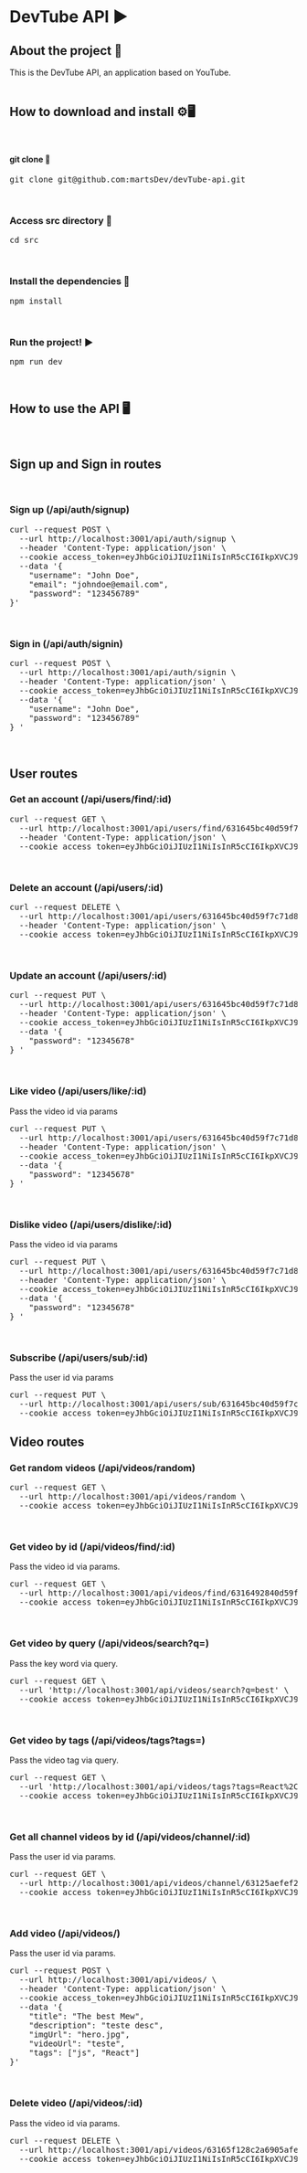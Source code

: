 # DevTube API ▶️

## About the project 📄

This is the DevTube API, an application based on YouTube.
<br />
<br />

## How to download and install ⚙️🖥️
<br />

#### git clone 🔽

<pre>
git clone git@github.com:martsDev/devTube-api.git
</pre>

<br />

### Access src directory 📂

<pre>
cd src
</pre>

<br />

### Install the dependencies 🔧

<pre>
npm install
</pre>

<br />

### Run the project! ▶️

<pre>
npm run dev
</pre>

<br />

## How to use the API 🖥️

<br />

## Sign up and Sign in routes 

<br />

### Sign up (/api/auth/signup)


<pre>
curl --request POST \
  --url http://localhost:3001/api/auth/signup \
  --header 'Content-Type: application/json' \
  --cookie access_token=eyJhbGciOiJIUzI1NiIsInR5cCI6IkpXVCJ9.eyJpZCI6IjYzMTI1YWVmZWYyZTc4ZmQ5ZWUzMzBiYiIsImlhdCI6MTY2MjE1MTczN30.yi8-s14cjPx23SaOMd0SMwoOjC4AiKjNg2WRb9QtIjg \
  --data '{
	"username": "John Doe",
	"email": "johndoe@email.com",
	"password": "123456789"
}'
</pre>

<br />

### Sign in (/api/auth/signin)


<pre>
curl --request POST \
  --url http://localhost:3001/api/auth/signin \
  --header 'Content-Type: application/json' \
  --cookie access_token=eyJhbGciOiJIUzI1NiIsInR5cCI6IkpXVCJ9.eyJpZCI6IjYzMTY0NWJjNDBkNTlmN2M3MWQ4YmJlYyIsImlhdCI6MTY2MjQwNDAzMn0.gwOQ0G0GVdCgHZu3E3pOUBlXM4vivsux4h6VzNOim9I \
  --data '{
	"username": "John Doe",
	"password": "123456789"
} '
</pre>

<br />

## User routes

### Get an account (/api/users/find/:id)

<pre>
curl --request GET \
  --url http://localhost:3001/api/users/find/631645bc40d59f7c71d8bbec \
  --header 'Content-Type: application/json' \
  --cookie access_token=eyJhbGciOiJIUzI1NiIsInR5cCI6IkpXVCJ9.eyJpZCI6IjYzMTY0NWJjNDBkNTlmN2M3MWQ4YmJlYyIsImlhdCI6MTY2MjQwNDAzMn0.gwOQ0G0GVdCgHZu3E3pOUBlXM4vivsux4h6VzNOim9I
</pre>

<br />

### Delete an account (/api/users/:id)

<pre>
curl --request DELETE \
  --url http://localhost:3001/api/users/631645bc40d59f7c71d8bbec \
  --header 'Content-Type: application/json' \
  --cookie access_token=eyJhbGciOiJIUzI1NiIsInR5cCI6IkpXVCJ9.eyJpZCI6IjYzMTY0NWJjNDBkNTlmN2M3MWQ4YmJlYyIsImlhdCI6MTY2MjQwNDAzMn0.gwOQ0G0GVdCgHZu3E3pOUBlXM4vivsux4h6VzNOim9I
</pre>

<br />

### Update an account (/api/users/:id)

<pre>
curl --request PUT \
  --url http://localhost:3001/api/users/631645bc40d59f7c71d8bbec \
  --header 'Content-Type: application/json' \
  --cookie access_token=eyJhbGciOiJIUzI1NiIsInR5cCI6IkpXVCJ9.eyJpZCI6IjYzMTY0NWJjNDBkNTlmN2M3MWQ4YmJlYyIsImlhdCI6MTY2MjQwNDAzMn0.gwOQ0G0GVdCgHZu3E3pOUBlXM4vivsux4h6VzNOim9I \
  --data '{
	"password": "12345678"
} '
</pre>

<br />

### Like video (/api/users/like/:id)
Pass the video id via params

<pre>
curl --request PUT \
  --url http://localhost:3001/api/users/631645bc40d59f7c71d8bbec \
  --header 'Content-Type: application/json' \
  --cookie access_token=eyJhbGciOiJIUzI1NiIsInR5cCI6IkpXVCJ9.eyJpZCI6IjYzMTY0NWJjNDBkNTlmN2M3MWQ4YmJlYyIsImlhdCI6MTY2MjQwNDAzMn0.gwOQ0G0GVdCgHZu3E3pOUBlXM4vivsux4h6VzNOim9I \
  --data '{
	"password": "12345678"
} '
</pre>

<br />

### Dislike video (/api/users/dislike/:id)
Pass the video id via params

<pre>
curl --request PUT \
  --url http://localhost:3001/api/users/631645bc40d59f7c71d8bbec \
  --header 'Content-Type: application/json' \
  --cookie access_token=eyJhbGciOiJIUzI1NiIsInR5cCI6IkpXVCJ9.eyJpZCI6IjYzMTY0NWJjNDBkNTlmN2M3MWQ4YmJlYyIsImlhdCI6MTY2MjQwNDAzMn0.gwOQ0G0GVdCgHZu3E3pOUBlXM4vivsux4h6VzNOim9I \
  --data '{
	"password": "12345678"
} '
</pre>

<br />

### Subscribe (/api/users/sub/:id)
Pass the user id via params

<pre>
curl --request PUT \
  --url http://localhost:3001/api/users/sub/631645bc40d59f7c71d8bbec \
  --cookie access_token=eyJhbGciOiJIUzI1NiIsInR5cCI6IkpXVCJ9.eyJpZCI6IjYzMTY0NWJjNDBkNTlmN2M3MWQ4YmJlYyIsImlhdCI6MTY2MjQwNDAzMn0.gwOQ0G0GVdCgHZu3E3pOUBlXM4vivsux4h6VzNOim9I
</pre>

## Video routes

### Get random videos (/api/videos/random)

<pre>
curl --request GET \
  --url http://localhost:3001/api/videos/random \
  --cookie access_token=eyJhbGciOiJIUzI1NiIsInR5cCI6IkpXVCJ9.eyJpZCI6IjYzMTY0NWJjNDBkNTlmN2M3MWQ4YmJlYyIsImlhdCI6MTY2MjQwNDAzMn0.gwOQ0G0GVdCgHZu3E3pOUBlXM4vivsux4h6VzNOim9I
</pre>

<br />

### Get video by id (/api/videos/find/:id)
Pass the video id via params.

<pre>
curl --request GET \
  --url http://localhost:3001/api/videos/find/6316492840d59f7c71d8bbf6 \
  --cookie access_token=eyJhbGciOiJIUzI1NiIsInR5cCI6IkpXVCJ9.eyJpZCI6IjYzMTY0NWJjNDBkNTlmN2M3MWQ4YmJlYyIsImlhdCI6MTY2MjQwNDAzMn0.gwOQ0G0GVdCgHZu3E3pOUBlXM4vivsux4h6VzNOim9I
</pre>

<br />

### Get video by query (/api/videos/search?q=)
Pass the key word via query.

<pre>
curl --request GET \
  --url 'http://localhost:3001/api/videos/search?q=best' \
  --cookie access_token=eyJhbGciOiJIUzI1NiIsInR5cCI6IkpXVCJ9.eyJpZCI6IjYzMTY0NWJjNDBkNTlmN2M3MWQ4YmJlYyIsImlhdCI6MTY2MjQwNDAzMn0.gwOQ0G0GVdCgHZu3E3pOUBlXM4vivsux4h6VzNOim9I
</pre>

<br />

### Get video by tags (/api/videos/tags?tags=)
Pass the video tag via query.

<pre>
curl --request GET \
  --url 'http://localhost:3001/api/videos/tags?tags=React%2CJs' \
  --cookie access_token=eyJhbGciOiJIUzI1NiIsInR5cCI6IkpXVCJ9.eyJpZCI6IjYzMTY0NWJjNDBkNTlmN2M3MWQ4YmJlYyIsImlhdCI6MTY2MjQwNDAzMn0.gwOQ0G0GVdCgHZu3E3pOUBlXM4vivsux4h6VzNOim9I
</pre>

<br />

### Get all channel videos by id (/api/videos/channel/:id)
Pass the user id via params.

<pre>
curl --request GET \
  --url http://localhost:3001/api/videos/channel/63125aefef2e78fd9ee330bb \
  --cookie access_token=eyJhbGciOiJIUzI1NiIsInR5cCI6IkpXVCJ9.eyJpZCI6IjYzMTY0NWJjNDBkNTlmN2M3MWQ4YmJlYyIsImlhdCI6MTY2MjQwNDAzMn0.gwOQ0G0GVdCgHZu3E3pOUBlXM4vivsux4h6VzNOim9I
</pre>

<br />

### Add video (/api/videos/)
Pass the user id via params.

<pre>
curl --request POST \
  --url http://localhost:3001/api/videos/ \
  --header 'Content-Type: application/json' \
  --cookie access_token=eyJhbGciOiJIUzI1NiIsInR5cCI6IkpXVCJ9.eyJpZCI6IjYzMTY0NWJjNDBkNTlmN2M3MWQ4YmJlYyIsImlhdCI6MTY2MjQwNDAzMn0.gwOQ0G0GVdCgHZu3E3pOUBlXM4vivsux4h6VzNOim9I \
  --data '{
	"title": "The best Mew",
	"description": "teste desc",
	"imgUrl": "hero.jpg",
	"videoUrl": "teste",
	"tags": ["js", "React"]
}'
</pre>

<br />

### Delete video (/api/videos/:id)
Pass the video id via params.

<pre>
curl --request DELETE \
  --url http://localhost:3001/api/videos/63165f128c2a6905afe1d917 \
  --cookie access_token=eyJhbGciOiJIUzI1NiIsInR5cCI6IkpXVCJ9.eyJpZCI6IjYzMTY0NWJjNDBkNTlmN2M3MWQ4YmJlYyIsImlhdCI6MTY2MjQwNDAzMn0.gwOQ0G0GVdCgHZu3E3pOUBlXM4vivsux4h6VzNOim9I
</pre>